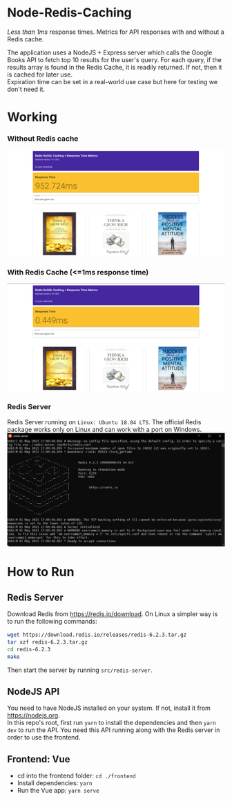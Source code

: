 # Node-Redis-Caching
*Less than 1ms* response times. Metrics for API responses with and without a Redis cache.  

The application uses a NodeJS + Express server which calls the Google Books API to fetch top 10 results for the user's query. For each query, if the results array is found in the Redis Cache, it is readily returned. If not, then it is cached for later use.  
Expiration time can be set in a real-world use case but here for testing we don't need it.

# Working
### Without Redis cache
![Without Redis Cache](screenshots/900ms.png)

### With Redis Cache (<=1ms response time)
![With Redis Cache](screenshots/0.449ms.png)

### Redis Server
Redis Server running on `Linux: Ubuntu 18.04 LTS`. The official Redis package works only on Linux and can work with a port on Windows.
![Redis Server](screenshots/redis-server.png)

# How to Run
## Redis Server
Download Redis from https://redis.io/download. On Linux a simpler way is to run the following commands:
```bash
wget https://download.redis.io/releases/redis-6.2.3.tar.gz
tar xzf redis-6.2.3.tar.gz
cd redis-6.2.3
make
```
  
Then start the server by running `src/redis-server`.

## NodeJS API
You need to have NodeJS installed on your system. If not, install it from https://nodejs.org.  
In this repo's root, first run `yarn` to install the dependencies and then `yarn dev` to run the API. You need this API running along with the Redis server in order to use the 
frontend.

## Frontend: Vue
- cd into the frontend folder: `cd ./frontend`
- Install dependencies: `yarn`
- Run the Vue app: `yarn serve`
  
